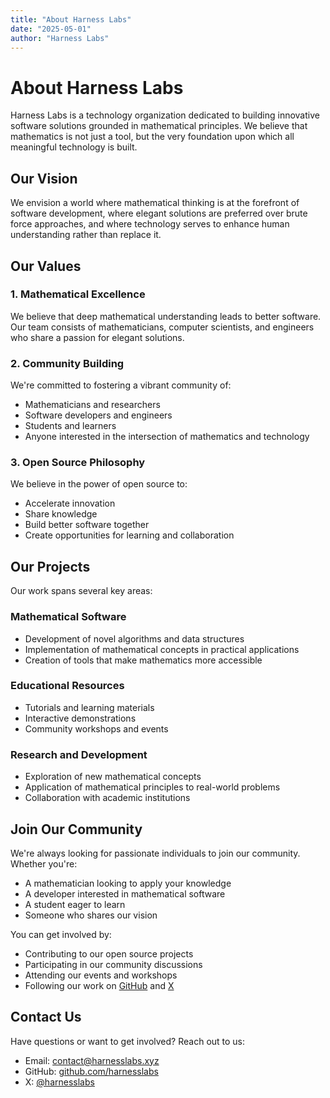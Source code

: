 ```yaml
---
title: "About Harness Labs"
date: "2025-05-01"
author: "Harness Labs"
---
```


# About Harness Labs

Harness Labs is a technology organization dedicated to building innovative software solutions grounded in mathematical principles. We believe that mathematics is not just a tool, but the very foundation upon which all meaningful technology is built.

## Our Vision

We envision a world where mathematical thinking is at the forefront of software development, where elegant solutions are preferred over brute force approaches, and where technology serves to enhance human understanding rather than replace it.

## Our Values

### 1. Mathematical Excellence
We believe that deep mathematical understanding leads to better software. Our team consists of mathematicians, computer scientists, and engineers who share a passion for elegant solutions.

### 2. Community Building
We're committed to fostering a vibrant community of:
- Mathematicians and researchers
- Software developers and engineers
- Students and learners
- Anyone interested in the intersection of mathematics and technology

### 3. Open Source Philosophy
We believe in the power of open source to:
- Accelerate innovation
- Share knowledge
- Build better software together
- Create opportunities for learning and collaboration

## Our Projects

Our work spans several key areas:

### Mathematical Software
- Development of novel algorithms and data structures
- Implementation of mathematical concepts in practical applications
- Creation of tools that make mathematics more accessible

### Educational Resources
- Tutorials and learning materials
- Interactive demonstrations
- Community workshops and events

### Research and Development
- Exploration of new mathematical concepts
- Application of mathematical principles to real-world problems
- Collaboration with academic institutions

## Join Our Community

We're always looking for passionate individuals to join our community. Whether you're:
- A mathematician looking to apply your knowledge
- A developer interested in mathematical software
- A student eager to learn
- Someone who shares our vision

You can get involved by:
- Contributing to our open source projects
- Participating in our community discussions
- Attending our events and workshops
- Following our work on [GitHub](https://github.com/harnesslabs) and [X](https://x.com/harnesslabs)

## Contact Us

Have questions or want to get involved? Reach out to us:
- Email: [contact@harnesslabs.xyz](mailto:contact@harnesslabs.xyz)
- GitHub: [github.com/harnesslabs](https://github.com/harnesslabs)
- X: [@harnesslabs](https://x.com/harnesslabs)
